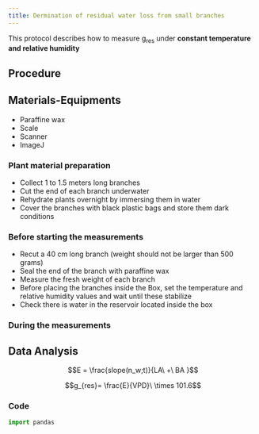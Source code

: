 ```yaml
---
title: Dermination of residual water loss from small branches 
---
```


This protocol describes how to measure g<sub>res</sub> under __constant temperature and relative humidity__ 

## Procedure

## Materials-Equipments

+ Paraffine wax
+ Scale
+ Scanner
+ ImageJ

### Plant material preparation 

+ Collect 1 to 1.5 meters long branches  
+ Cut the end of each branch underwater
+ Rehydrate plants overnight by immersing them in water
+ Cover the branches with black plastic bags and store them dark conditions

### Before starting the measurements

+ Recut a 40 cm long branch (weight should not be larger than 500 grams)
+ Seal the end of the branch with paraffine wax 
+ Measure the fresh weight of each branch
+ Before placing the branches inside the Box, set the temperature and relative humidity values and wait until these stabilize
+ Check there is water in the reservoir located inside the box
### During the measurements 




## Data Analysis

$$E = \frac{slope(n_w;t)}{LA\ +\ BA }$$


$$g_{res}= \frac{E}{VPD}\ \times 101.6$$
### Code
```python
import pandas
```


